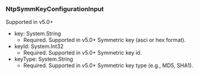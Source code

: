 ### NtpSymmKeyConfigurationInput
Supported in v5.0+

- key: System.String
  - Required. Supported in v5.0+
Symmetric key (asci or hex format).
- keyId: System.Int32
  - Required. Supported in v5.0+
Symmetric key id.
- keyType: System.String
  - Required. Supported in v5.0+
Symmetric key type (e.g., MD5, SHA1).
